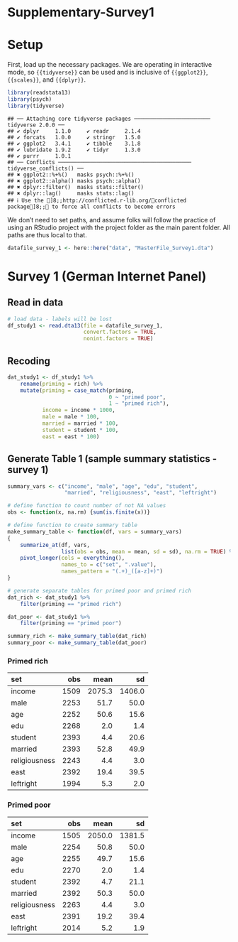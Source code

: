 Supplementary-Survey1
================

# Setup

First, load up the necessary packages. We are operating in interactive
mode, so `{{tidyverse}}` can be used and is inclusive of `{{ggplot2}}`,
`{{scales}}`, and `{{dplyr}}`.

``` r
library(readstata13)
library(psych)
library(tidyverse)
```

    ## ── Attaching core tidyverse packages ──────────────────────── tidyverse 2.0.0 ──
    ## ✔ dplyr     1.1.0     ✔ readr     2.1.4
    ## ✔ forcats   1.0.0     ✔ stringr   1.5.0
    ## ✔ ggplot2   3.4.1     ✔ tibble    3.1.8
    ## ✔ lubridate 1.9.2     ✔ tidyr     1.3.0
    ## ✔ purrr     1.0.1     
    ## ── Conflicts ────────────────────────────────────────── tidyverse_conflicts() ──
    ## ✖ ggplot2::%+%()   masks psych::%+%()
    ## ✖ ggplot2::alpha() masks psych::alpha()
    ## ✖ dplyr::filter()  masks stats::filter()
    ## ✖ dplyr::lag()     masks stats::lag()
    ## ℹ Use the ]8;;http://conflicted.r-lib.org/conflicted package]8;; to force all conflicts to become errors

We don’t need to set paths, and assume folks will follow the practice of
using an RStudio project with the project folder as the main parent
folder. All paths are thus local to that.

``` r
datafile_survey_1 <- here::here("data", "MasterFile_Survey1.dta")
```

# Survey 1 (German Internet Panel)

## Read in data

``` r
# load data - labels will be lost
df_study1 <- read.dta13(file = datafile_survey_1, 
                        convert.factors = TRUE, 
                        nonint.factors = TRUE)
```

## Recoding

``` r
dat_study1 <- df_study1 %>%
    rename(priming = rich) %>%
    mutate(priming = case_match(priming, 
                                0 ~ "primed poor", 
                                1 ~ "primed rich"), 
           income = income * 1000, 
           male = male * 100, 
           married = married * 100, 
           student = student * 100, 
           east = east * 100)
```

## Generate Table 1 (sample summary statistics - survey 1)

``` r
summary_vars <- c("income", "male", "age", "edu", "student", 
                  "married", "religiousness", "east", "leftright")

# define function to count number of not NA values
obs <- function(x, na.rm) {sum(is.finite(x))}

# define function to create summary table
make_summary_table <- function(df, vars = summary_vars)
{
    summarize_at(df, vars, 
                 list(obs = obs, mean = mean, sd = sd), na.rm = TRUE) %>%
    pivot_longer(cols = everything(), 
                 names_to = c("set", ".value"), 
                 names_pattern = "(.+)_([a-z]+)")
}

# generate separate tables for primed poor and primed rich
dat_rich <- dat_study1 %>%
    filter(priming == "primed rich")

dat_poor <- dat_study1 %>%
    filter(priming == "primed poor")

summary_rich <- make_summary_table(dat_rich)
summary_poor <- make_summary_table(dat_poor)
```

### Primed rich

| set           |  obs |   mean |     sd |
|:--------------|-----:|-------:|-------:|
| income        | 1509 | 2075.3 | 1406.0 |
| male          | 2253 |   51.7 |   50.0 |
| age           | 2252 |   50.6 |   15.6 |
| edu           | 2268 |    2.0 |    1.4 |
| student       | 2393 |    4.4 |   20.6 |
| married       | 2393 |   52.8 |   49.9 |
| religiousness | 2243 |    4.4 |    3.0 |
| east          | 2392 |   19.4 |   39.5 |
| leftright     | 1994 |    5.3 |    2.0 |

### Primed poor

| set           |  obs |   mean |     sd |
|:--------------|-----:|-------:|-------:|
| income        | 1505 | 2050.0 | 1381.5 |
| male          | 2254 |   50.8 |   50.0 |
| age           | 2255 |   49.7 |   15.6 |
| edu           | 2270 |    2.0 |    1.4 |
| student       | 2392 |    4.7 |   21.1 |
| married       | 2392 |   50.3 |   50.0 |
| religiousness | 2263 |    4.4 |    3.0 |
| east          | 2391 |   19.2 |   39.4 |
| leftright     | 2014 |    5.2 |    1.9 |
